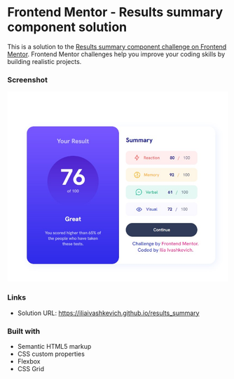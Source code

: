 # Frontend Mentor - Results summary component solution

This is a solution to the [Results summary component challenge on Frontend Mentor](https://www.frontendmentor.io/challenges/results-summary-component-CE_K6s0maV). Frontend Mentor challenges help you improve your coding skills by building realistic projects. 


### Screenshot

![](./screenshot.jpg)

### Links

- Solution URL: https://iliaivashkevich.github.io/results_summary 

### Built with

- Semantic HTML5 markup
- CSS custom properties
- Flexbox
- CSS Grid
